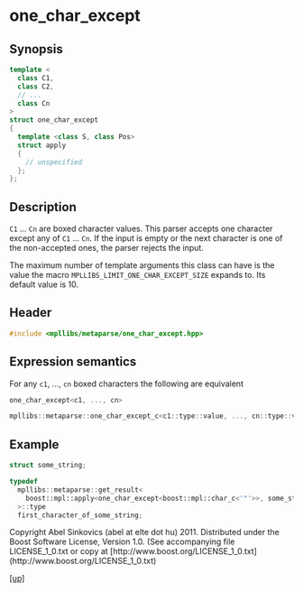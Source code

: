 # one_char_except

## Synopsis

```cpp
template <
  class C1,
  class C2,
  // ...
  class Cn
>
struct one_char_except
{
  template <class S, class Pos>
  struct apply
  {
    // unspecified
  };
};
```

## Description

`C1` ... `Cn` are boxed character values. This parser accepts one character
except any of `C1` ... `Cn`. If the input is empty or the next character is one
of the non-accepted ones, the parser rejects the input.

The maximum number of template arguments this class can have is the value the
macro `MPLLIBS_LIMIT_ONE_CHAR_EXCEPT_SIZE` expands to. Its default value is 10.

## Header

```cpp
#include <mpllibs/metaparse/one_char_except.hpp>
```

## Expression semantics

For any `c1`, ..., `cn` boxed characters the following are equivalent

```cpp
one_char_except<c1, ..., cn>

mpllibs::metaparse::one_char_except_c<c1::type::value, ..., cn::type::value>
```

## Example

```cpp
struct some_string;

typedef
  mpllibs::metaparse::get_result<
    boost::mpl::apply<one_char_except<boost::mpl::char_c<'"'>>, some_string>
  >::type
  first_character_of_some_string;
```

<p class="copyright">
Copyright Abel Sinkovics (abel at elte dot hu) 2011.
Distributed under the Boost Software License, Version 1.0.
(See accompanying file LICENSE_1_0.txt or copy at
[http://www.boost.org/LICENSE_1_0.txt](http://www.boost.org/LICENSE_1_0.txt)
</p>

[[up]](reference.html)


